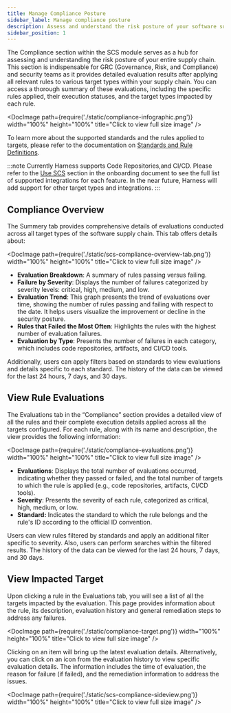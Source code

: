 ```yaml
---
title: Manage Compliance Posture
sidebar_label: Manage compliance posture
description: Assess and understand the risk posture of your software supply chain
sidebar_position: 1
---
```


The Compliance section within the SCS module serves as a hub for assessing and understanding the risk posture of your entire supply chain. This section is indispensable for GRC (Governance, Risk, and Compliance) and security teams as it provides detailed evaluation results after applying all relevant rules to various target types within your supply chain. You can access a thorough summary of these evaluations, including the specific rules applied, their execution statuses, and the target types impacted by each rule.


<DocImage path={require('./static/compliance-infographic.png')} width="100%" height="100%" title="Click to view full size image" />


To learn more about the supported standards and the rules applied to targets, please refer to the documentation on [Standards and Rule Definitions](./manage-compliance-posture).

:::note
Currently Harness supports Code Repositories,and CI/CD. Please refer to the [Use SCS](../get-started/onboarding-guide#use-scs) section in the onboarding document to see the full list of supported integrations for each feature. In the near future, Harness will add support for other target types and integrations.
:::

## Compliance Overview

The Summery tab provides comprehensive details of evaluations conducted across all target types of the software supply chain. This tab offers details about:

<DocImage path={require('./static/scs-compliance-overview-tab.png')} width="100%" height="100%" title="Click to view full size image" />

* **Evaluation Breakdown**: A summary of rules passing versus failing. 
* **Failure by Severity**: Displays the number of failures categorized by severity levels: critical, high, medium, and low. 
* **Evaluation Trend**: This graph presents the trend of evaluations over time, showing the number of rules passing and failing with respect to the date. It helps users visualize the improvement or decline in the security posture.
* **Rules that Failed the Most Often**: Highlights the rules with the highest number of evaluation failures. 
* **Evaluation by Type**: Presents the number of failures in each category, which includes code repositories, artifacts, and CI/CD tools. 

Additionally, users can apply filters based on standards to view evaluations and details specific to each standard. The history of the data can be viewed for the last 24 hours, 7 days, and 30 days.


## View Rule Evaluations

The Evaluations tab in the “Compliance” section provides a detailed view of all the rules and their complete execution details applied across all the targets configured. For each rule, along with its name and description, the view provides the following information:

<DocImage path={require('./static/compliance-evaluations.png')} width="100%" height="100%" title="Click to view full size image" />

* **Evaluations**: Displays the total number of evaluations occurred, indicating whether they passed or failed, and the total number of targets to which the rule is applied (e.g., code repositories, artifacts, CI/CD tools).
* **Severity**: Presents the severity of each rule, categorized as critical, high, medium, or low.
* **Standard:** Indicates the standard to which the rule belongs and the rule's ID according to the official ID convention.

Users can view rules filtered by standards and apply an additional filter specific to severity. Also, users can perform searches within the filtered results. The history of the data can be viewed for the last 24 hours, 7 days, and 30 days.


## View Impacted Target 

Upon clicking a rule in the Evaluations tab, you will see a list of all the targets impacted by the evaluation. This page provides information about the rule, its description, evaluation history and general remediation steps to address any failures.

<DocImage path={require('./static/compliance-target.png')} width="100%" height="100%" title="Click to view full size image" />


Clicking on an item will bring up the latest evaluation details. Alternatively, you can click on an icon from the evaluation history to view specific evaluation details. The information includes the time of evaluation, the reason for failure (if failed), and the remediation information to address the issues.

<DocImage path={require('./static/scs-compliance-sideview.png')} width="100%" height="100%" title="Click to view full size image" />


